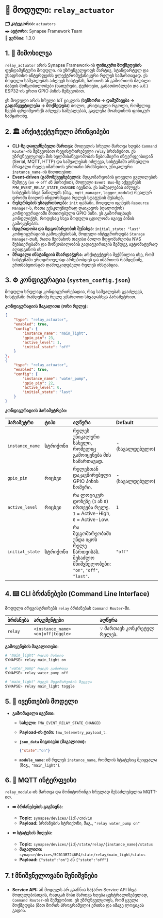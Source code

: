 # 🔌 მოდული: `relay_actuator`

**🗂️ კატეგორია:** `actuators`  
**✒️ ავტორი:** Synapse Framework Team  
**🔖 ვერსია:** 1.3.0

## 1. 📜 მიმოხილვა

`relay_actuator` არის Synapse Framework-ის **ფიზიკური მოქმედების** ფუნდამენტური მოდული. ის უზრუნველყოფს მარტივ, სტანდარტულ და უსაფრთხო ინტერფეისს ელექტრომექანიკური რელეს სამართავად. ეს მოდული საშუალებას აძლევს სისტემას, ჩართოს ან გამორთოს მაღალი ძაბვის მოწყობილობები (ნათურები, ტუმბოები, გამათბობლები და ა.შ.) ESP32-ის ერთი GPIO პინის მეშვეობით.

ეს მოდული არის სრული IoT ციკლის (**სენსორი -> დამუშავება -> გადაწყვეტილება -> მოქმედება**) ბოლო, კრიტიკული რგოლი, რომელიც ჩვენს ფრეიმვორქს აძლევს საშუალებას, გავლენა მოახდინოს ფიზიკურ სამყაროზე.

## 2. 🏛️ არქიტექტურული პრინციპები

- **CLI-ზე დაფუძნებული მართვა:** მოდულის სრული მართვა ხდება `Command Router`-ის მეშვეობით რეგისტრირებული `relay` ბრძანებით. ეს უზრუნველყოფს მის ხელმისაწვდომობას ნებისმიერი ინტერფეისიდან (Serial, MQTT, HTTP) და საშუალებას იძლევა, სისტემაში არსებული მრავალი რელე იმართოს ერთიანი ბრძანებით, უნიკალური `instance_name`-ის მითითებით.
- **Event-driven (გამომქვეყნებელი):** მდგომარეობის ყოველი ცვლილების შემდეგ (`on` -> `off` ან პირიქით), მოდული `Event Bus`-ზე აქვეყნებს `FMW_EVENT_RELAY_STATE_CHANGED` ივენთს. ეს საშუალებას აძლევს სისტემის სხვა ნაწილებს (მაგ., `mqtt_manager`, `logger_module`) რეალურ დროში მიიღონ ინფორმაცია რელეს სტატუსის შესახებ.
- **რესურსების უსაფრთხოება:** `init` ფაზაში, მოდული იყენებს `Resource Manager`-ს, რათა ექსკლუზიურად დაიკავოს (დალოქოს) კონფიგურაციაში მითითებული GPIO პინი. ეს გამორიცხავს კონფლიქტს, როდესაც სხვა მოდული ცდილობს იგივე პინის გამოყენებას.
- **მდგრადობა და მდგომარეობის შენახვა:** `initial_state: "last"` კონფიგურაციის გამოყენებისას, მოდული ინტეგრირდება `Storage Manager`-თან, რათა შეინახოს თავისი ბოლო მდგომარეობა NVS მეხსიერებაში და მოწყობილობის გადატვირთვის შემდეგ ავტომატურად აღადგინოს ის.
- **მრავალი ინსტანციის მხარდაჭერა:** არქიტექტურა შექმნილია ისე, რომ სისტემაში ერთდროულად არსებობდეს და იმართოს რამდენიმე, ერთმანეთისგან დამოუკიდებელი რელეს ინსტანცია.

## 3. ⚙️ კონფიგურაცია (`system_config.json`)

მოდული სრულად კონფიგურირებადია, რაც საშუალებას გვაძლევს, სისტემაში რამდენიმე რელე ვმართოთ სხვადასხვა პარამეტრით.

**კონფიგურაციის მაგალითი (ორი რელე):**

```json
{
    "type": "relay_actuator",
    "enabled": true,
    "config": {
        "instance_name": "main_light",
        "gpio_pin": 23,
        "active_level": 1,
        "initial_state": "off"
    }
},
{
    "type": "relay_actuator",
    "enabled": true,
    "config": {
        "instance_name": "water_pump",
        "gpio_pin": 22,
        "active_level": 0,
        "initial_state": "last"
    }
}
```

**კონფიგურაციის პარამეტრები:**

| პარამეტრი | ტიპი | აღწერა | Default |
| :--- | :--- | :--- | :--- |
| `instance_name` | სტრიქონი | რელეს უნიკალური სახელი, რომელიც გამოიყენება მის სამართავად. | - (სავალდებულო) |
| `gpio_pin` | რიცხვი | რელესთან დაკავშირებული GPIO პინის ნომერი. | - (სავალდებულო) |
| `active_level` | რიცხვი | რა ლოგიკურ დონეზე (`1` ან `0`) ირთვება რელე. `1` = Active-High, `0` = Active-Low. | `1` |
| `initial_state` | სტრიქონი | რა მდგომარეობაში უნდა იყოს რელე ჩართვისას. შესაძლო მნიშვნელობები: `"on"`, `"off"`, `"last"`. | `"off"` |

## 4. ⌨️ CLI ბრძანებები (Command Line Interface)

მოდული არეგისტრირებს `relay` ბრძანებას `Command Router`-ში.

| ბრძანება | არგუმენტები | აღწერა |
| :--- | :--- | :--- |
| `relay` | `<instance_name> <on\|off\|toggle>` | 💡 მართავს კონკრეტულ რელეს. |

**გამოყენების მაგალითები:**

```bash
# "main_light" რელეს ჩართვა
SYNAPSE> relay main_light on

# "water_pump" რელეს გამორთვა
SYNAPSE> relay water_pump off

# "main_light" რელეს მდგომარეობის შეცვლა
SYNAPSE> relay main_light toggle
```

## 5. 📢 ივენთების მოდელი

- **გამომავალი ივენთი:**
  - **სახელი:** `FMW_EVENT_RELAY_STATE_CHANGED`
  - **Payload-ის ტიპი:** `fmw_telemetry_payload_t`.
  - **`json_data` შიგთავსი (მაგალითი):**

    ```json
    {"state":"on"}
    ```

  - **`module_name`:** იმ რელეს `instance_name`, რომლის სტატუსიც შეიცვალა (მაგ., `"main_light"`).

## 6. 📡 MQTT ინტერფეისი

`relay_module`-ის მართვა და მონიტორინგი სრულად შესაძლებელია MQTT-ით.

- **➡️ ბრძანებების გაგზავნა:**
  - **Topic:** `synapse/devices/{id}/cmd/in`
  - **Payload:** ბრძანების სტრიქონი, მაგ., `"relay water_pump on"`

- **⬅️ სტატუსის მიღება:**
  - **Topic:** `synapse/devices/{id}/state/relay/{instance_name}/status`
  - **მაგალითი:** `synapse/devices/5C013B7246E4/state/relay/main_light/status`
  - **Payload:** `{"state":"on"}` ან `{"state":"off"}`

## 7. ❗ მნიშვნელოვანი შენიშვნები

- **Service API:** ამ მოდულს არ გააჩნია საჯარო Service API სხვა მოდულებისთვის, რადგან მისი მართვა ხდება ცენტრალიზებულად, `Command Router`-ის მეშვეობით. ეს უზრუნველყოფს, რომ ყველა მოქმედება (მათ შორის პროგრამული) ერთსა და იმავე ლოგიკას გადის.
